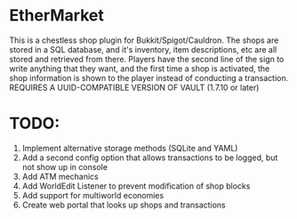 # EtherMarket
This is a chestless shop plugin for Bukkit/Spigot/Cauldron. The shops are stored in a SQL database, and it's inventory, item descriptions, etc are all stored and retrieved from there. Players have the second line of the sign to write anything that they want, and the first time a shop is activated, the shop information is shown to the player instead of conducting a transaction. REQUIRES A UUID-COMPATIBLE VERSION OF VAULT (1.7.10 or later)


# TODO:
1) Implement alternative storage methods (SQLite and YAML)
2) Add a second config option that allows transactions to be logged, but not show up in console
3) Add ATM mechanics
4) Add WorldEdit Listener to prevent modification of shop blocks
5) Add support for multiworld economies
6) Create web portal that looks up shops and transactions
